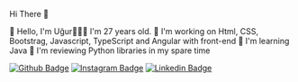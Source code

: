 Hi There 👋

👋 Hello, I'm Uğur👨🏻‍💻 I'm 27 years old. 👀 I'm working on Html, CSS, Bootstrag, Javascript, TypeScript and Angular with front-end 🌱 I'm learning Java 👀 I'm reviewing Python libraries in my spare time


[![Github Badge](https://img.shields.io/badge/-Github-000?style=quare&labelColor=000&logo=Github&logoColor=white&link=link)](https://github.com/ugur08) 
[![Instagram Badge](https://img.shields.io/badge/-Instagram-C13584?style=flat-quare&labelColor=C13584&logo=instagram&logoColor=white&link=link)](https://www.instagram.com/uqur.m08/) 
[![Linkedin Badge](https://img.shields.io/badge/-Linkedin-757575?style=flat-quare&labelColor=757575&logo=Linkedin&logoColor=white&link=link)](https://www.linkedin.com/in/ugurmeydanli/) 


